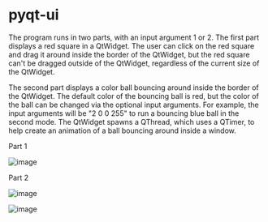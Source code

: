 # pyqt-ui

The program runs in two parts, with an input argument 1 or 2. The first part displays a red square in a QtWidget. The user can click on the red square and drag it around inside the border of the QtWidget, but the red square can't be dragged outside of the QtWidget, regardless of the current size of the QtWidget.

The second part displays a color ball bouncing around inside the border of the QtWidget. The default color of the bouncing ball is red, but the color of the ball can be changed via the optional input arguments. For example, the input arguments will be "2 0 0 255" to run a bouncing blue ball in the second mode. The QtWidget spawns a QThread, which uses a  QTimer, to help create an animation of a ball bouncing around
inside a window.

Part 1

![image](https://github.com/carab9/pyqt-ui/blob/main/pyqt_ui1.jpg?raw=true)

Part 2

![image](https://github.com/carab9/pyqt-ui/blob/main/pyqt_ui2.jpg?raw=true)

![image](https://github.com/carab9/pyqt-ui/blob/main/pyqt_ui3.jpg?raw=true)


